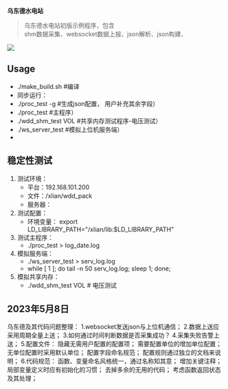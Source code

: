 **乌东德水电站**
> 乌东德水电站初版示例程序，包含        
>  shm数据采集、websocket数据上报、json解析、json构建、 
> 

![](4.Document/Image/3.%E4%B9%8C%E4%B8%9C%E5%BE%B7%E6%B0%B4%E7%94%B5%E7%AB%99%E4%B8%8A%E4%BD%8D%E6%9C%BA%E7%A4%BA%E4%BE%8B.png)


## Usage
* ./make_build.sh  #编译
* 同步运行： 
* ./proc_test -g  #生成json配置， 用户补充其余字段）
* ./proc_test #主程序）
* ./wdd_shm_test VOL  #共享内存测试程序-电压测试）
* ./ws_server_test #模拟上位机服务端）
* 

## 稳定性测试
1. 测试环境： 
    * 平台：192.168.101.200
    * 文件：/xlian/wdd_pack
    * 服务器： 
2. 测试配置：
    * 环境变量： export LD_LIBRARY_PATH="/xlian/lib:$LD_LIBRARY_PATH"
3. 测试主程序：
    * ./proc_test > log_date.log
4. 模拟服务端：
    * ./ws_server_test > serv_log.log
    * while [ 1 ]; do tail -n 50 serv_log.log; sleep 1; done;
5. 模拟共享内存：
    * ./wdd_shm_test VOL        # 电压测试

## 2023年5月8日
乌东德及其代码问题整理：
1.websocket发送json与上位机通信；
2.数据上送应采用周期全量上送；
3.如何通过时间判断数据是否采集成功？
4.采集失败告警上送；
5.配置文件：
        隐藏无需用户配置的配置项；
        需要配置单位的增加单位配置；
        无单位配置时采用默认单位；
        配置字段命名规范；
        配置规则通过独立的文档来说明；
6.代码规范：
        函数、变量命名风格统一，通过名称知其意；
        增加关键注释；
        局部变量定义时应有初始化的习惯；
        去掉多余的无用的代码；
        考虑函数返回状态及其处理；





